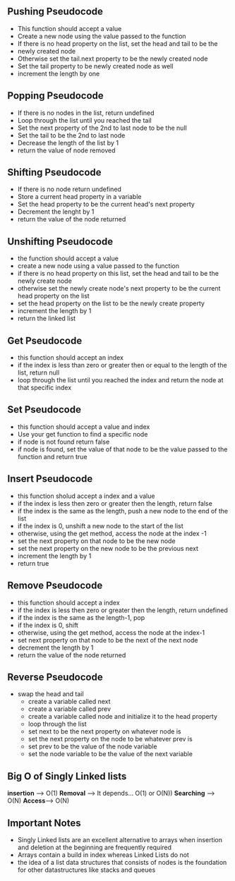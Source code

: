 
## Pushing Pseudocode
  * This function should accept a value
  * Create  a new node using the value passed to the function 
  * If there is no head property on the list, set the head and tail to be the
  * newly created node
  * Otherwise set the tail.next property to be the newly created node
  * Set the tail property to be newly created node as well
  * increment the length by one

## Popping Pseudocode
  * If there is no nodes in the list, return undefined
  * Loop through the list until you reached the tail 
  * Set the next property of the 2nd to last node to be the null 
  * Set the tail to be the 2nd to last node 
  * Decrease the length of the list by 1
  * return the value of node removed

## Shifting Pseudocode
  * If there is no node return undefined
  * Store a current head property in a variable
  * Set the head property to be the current head's next property
  * Decrement the lenght by 1
  * return the value of the node returned
 
## Unshifting Pseudocode
* the function should accept a value
* create a new node using a value passed to the function 
* if there is no head property on this list, set the head and tail to be the
  newly create node
* otherwise set the newly create node's next property to  be the current head
  property on the list
* set the head property on the list to  be the newly create property
* increment the length by 1
* return the linked list  
  
## Get Pseudocode
* this function should accept an index
* if the index is less than zero or greater then or equal to the length of the
  list, return null 
* loop through the list until you reached the index and return the node at that
  specific index
  
## Set Pseudocode
* this function should accept a value and index
* Use your get function to find a specific node
* if node is not found return false
* if node is found, set the value of that node to be the value passed to the
  function and return true
 
 ## Insert Pseudocode
* this function sholud accept a index and a value
* if the index is less then zero or greater then the length, return false
* if the index is the same as the length, push a new node to the end of the
  list
* if the index is 0, unshift a new node to the start of the list
* otherwise, using the get method, access the node at the index -1
* set the next property on that node to be the new node
* set the next property on the new node to be the previous next
* increment the length by 1
* return true

## Remove Pseudocode
  * this function should accept a index
  * if the index is less then zero or greater then the length, return undefined
  * if the index is the same as the length-1, pop 
  * if the index is 0, shift
  * otherwise, using the get method, access the node at the index-1
  * set next property on that node to be the next of the next node
  * decrement the length by 1
  * return the value of the node returned

## Reverse Pseudocode
* swap the head and tail 
  * create a variable called next
  * create a variable called prev
  * create a variable called node and initialize it to the head property
  * loop through the list
  * set next to be the next property on whatever node is 
  * set the next property on the node to be whatever prev is
  * set prev to be the value of the node variable
  * set the node variable to be the value of the next variable 

## Big O of Singly Linked lists
  **insertion** --> O(1)
  **Removal** --> It depends... O(1) or O(N))
  **Searching** -->   O(N)
  **Access**--> O(N)

## Important Notes
  * Singly Linked lists are an excellent alternative to arrays when insertion and
    deletion at the beginning are frequently required
  * Arrays contain a build in index whereas Linked Lists do not
  * the idea of a list data structures that consists of nodes is the foundation
    for other datastructures like stacks and queues
    

